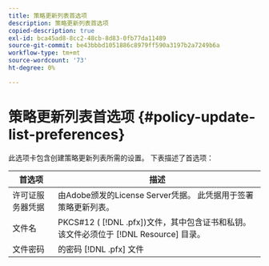 ```yaml
---
title: 策略更新列表首选项
description: 策略更新列表首选项
copied-description: true
exl-id: bca45ad8-8cc2-48cb-8d83-0fb77da11489
source-git-commit: be43bbbd1051886c8979ff590a3197b2a7249b6a
workflow-type: tm+mt
source-wordcount: '73'
ht-degree: 0%

---
```


# 策略更新列表首选项 {#policy-update-list-preferences}

此选项卡包含创建策略更新列表所需的设置。 下表描述了首选项：

| 首选项 | 描述 |
|---|---|
| 许可证服务器凭据 | 由Adobe颁发的License Server凭据。 此凭据用于签署策略更新列表。 |
| 文件名 | PKCS#12 ( [!DNL .pfx])文件，其中包含证书和私钥。 该文件必须位于 [!DNL Resource] 目录。 |
| 文件密码 | 的密码 [!DNL .pfx] 文件 |
